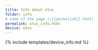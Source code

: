 ```yaml
---
title: Info about otus
folder: info
# name of the page (/{{permalink}}.html)
permalink: otus_info.html
device: otus
---
```

{% include templates/device_info.md %}
